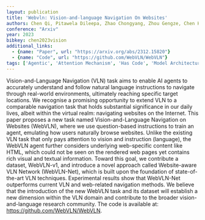 ```yaml
---
layout: publication
title: 'Webvln: Vision-and-language Navigation On Websites'
authors: Chen Qi, Pitawela Dileepa, Zhao Chongyang, Zhou Gengze, Chen Hsiang-ting, Wu Qi
conference: "Arxiv"
year: 2023
bibkey: chen2023vision
additional_links:
  - {name: "Paper", url: "https://arxiv.org/abs/2312.15820"}
  - {name: "Code", url: "https://github.com/WebVLN/WebVLN"}
tags: ['Agentic', 'Attention Mechanism', 'Has Code', 'Model Architecture', 'Reinforcement Learning']
---
```

Vision-and-Language Navigation (VLN) task aims to enable AI agents to
accurately understand and follow natural language instructions to navigate
through real-world environments, ultimately reaching specific target locations.
We recognise a promising opportunity to extend VLN to a comparable navigation
task that holds substantial significance in our daily lives, albeit within the
virtual realm: navigating websites on the Internet. This paper proposes a new
task named Vision-and-Language Navigation on Websites (WebVLN), where we use
question-based instructions to train an agent, emulating how users naturally
browse websites. Unlike the existing VLN task that only pays attention to
vision and instruction (language), the WebVLN agent further considers
underlying web-specific content like HTML, which could not be seen on the
rendered web pages yet contains rich visual and textual information. Toward
this goal, we contribute a dataset, WebVLN-v1, and introduce a novel approach
called Website-aware VLN Network (WebVLN-Net), which is built upon the
foundation of state-of-the-art VLN techniques. Experimental results show that
WebVLN-Net outperforms current VLN and web-related navigation methods. We
believe that the introduction of the new WebVLN task and its dataset will
establish a new dimension within the VLN domain and contribute to the broader
vision-and-language research community. The code is available at:
https://github.com/WebVLN/WebVLN.
